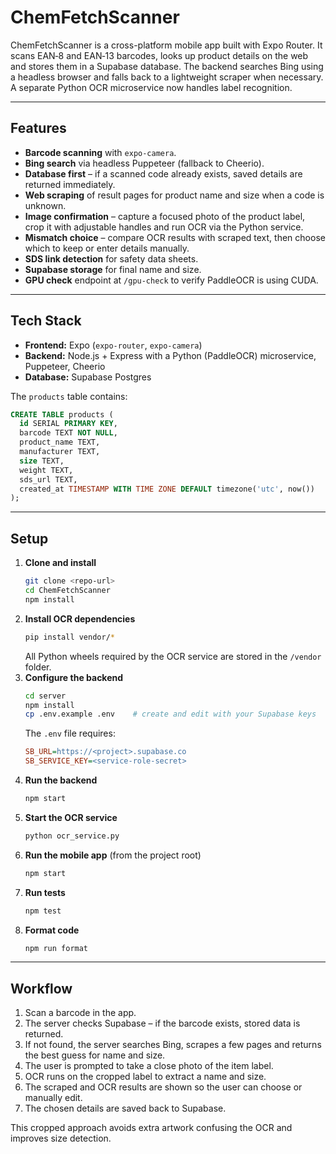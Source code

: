 # ChemFetchScanner

ChemFetchScanner is a cross-platform mobile app built with Expo Router. It scans EAN‑8 and EAN‑13 barcodes, looks up product details on the web and stores them in a Supabase database. The backend searches Bing using a headless browser and falls back to a lightweight scraper when necessary. A separate Python OCR microservice now handles label recognition.

---

## Features

- **Barcode scanning** with `expo-camera`.
- **Bing search** via headless Puppeteer (fallback to Cheerio).
- **Database first** – if a scanned code already exists, saved details are returned immediately.
- **Web scraping** of result pages for product name and size when a code is unknown.
- **Image confirmation** – capture a focused photo of the product label, crop it with adjustable handles and run OCR via the Python service.
- **Mismatch choice** – compare OCR results with scraped text, then choose which to keep or enter details manually.
- **SDS link detection** for safety data sheets.
- **Supabase storage** for final name and size.
- **GPU check** endpoint at `/gpu-check` to verify PaddleOCR is using CUDA.

---

## Tech Stack

- **Frontend:** Expo (`expo-router`, `expo-camera`)
- **Backend:** Node.js + Express with a Python (PaddleOCR) microservice, Puppeteer, Cheerio
- **Database:** Supabase Postgres

The `products` table contains:

```sql
CREATE TABLE products (
  id SERIAL PRIMARY KEY,
  barcode TEXT NOT NULL,
  product_name TEXT,
  manufacturer TEXT,
  size TEXT,
  weight TEXT,
  sds_url TEXT,
  created_at TIMESTAMP WITH TIME ZONE DEFAULT timezone('utc', now())
);
```

---

## Setup

1. **Clone and install**
   ```bash
   git clone <repo-url>
   cd ChemFetchScanner
   npm install
   ```
2. **Install OCR dependencies**
   ```bash
   pip install vendor/*
   ```
   All Python wheels required by the OCR service are stored in the `/vendor` folder.
3. **Configure the backend**
   ```bash
   cd server
   npm install
   cp .env.example .env    # create and edit with your Supabase keys
   ```
   The `.env` file requires:
   ```ini
   SB_URL=https://<project>.supabase.co
   SB_SERVICE_KEY=<service-role-secret>
   ```
4. **Run the backend**
   ```bash
   npm start
   ```
5. **Start the OCR service**
   ```bash
   python ocr_service.py
   ```
6. **Run the mobile app** (from the project root)
   ```bash
   npm start
   ```
7. **Run tests**
   ```bash
   npm test
   ```
8. **Format code**
   ```bash
   npm run format
   ```

---

## Workflow

1. Scan a barcode in the app.
2. The server checks Supabase – if the barcode exists, stored data is returned.
3. If not found, the server searches Bing, scrapes a few pages and returns the best guess for name and size.
4. The user is prompted to take a close photo of the item label.
5. OCR runs on the cropped label to extract a name and size.
6. The scraped and OCR results are shown so the user can choose or manually edit.
7. The chosen details are saved back to Supabase.

This cropped approach avoids extra artwork confusing the OCR and improves size detection.
